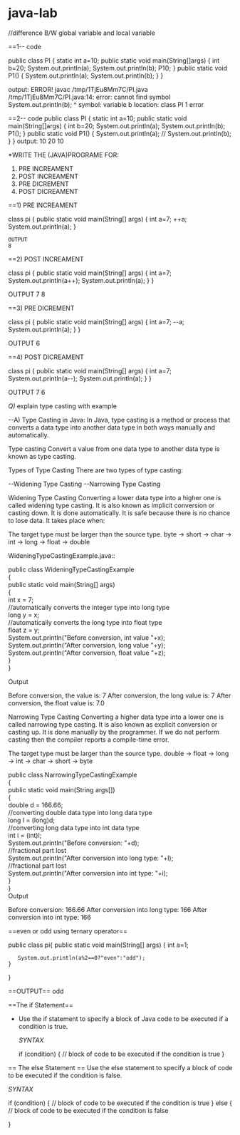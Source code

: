 # java-lab
//difference B/W global variable and local variable 

==1-- code 

public class PI
{
    static int a=10;
    public static void main(String[]args)
{
    int b=20;
    System.out.println(a);
    System.out.println(b);
    P1();
}
public static void P1()
{
    System.out.println(a);
    System.out.println(b);
}
}

output:
ERROR!
javac /tmp/1TjEu8Mm7C/PI.java
/tmp/1TjEu8Mm7C/PI.java:14: error: cannot find symbol
    System.out.println(b);
                       ^
symbol:   variable b
  location: class PI
1 error


==2-- code 
public class PI
{
    static int a=10;
    public static void main(String[]args)
{
    int b=20;
    System.out.println(a);
    System.out.println(b);
    P1();
}
public static void P1()
{
    System.out.println(a);
  //  System.out.println(b);
}
}
output:
10
20
10

*WRITE THE (JAVA)PROGRAME FOR:
1) PRE INCREAMENT
2) POST INCREAMENT
3) PRE DICREMENT
4) POST DICREAMENT


==1) PRE INCREAMENT

class pi {
    public static void main(String[] args) {
        int a=7;
        ++a;
        System.out.println(a);
    }

    OUTPUT
    8



 ==2) POST INCREAMENT


   class pi {
    public static void main(String[] args) {
        int a=7;
       System.out.println(a++);
        System.out.println(a);
    }
}

OUTPUT
7
8



==3) PRE DICREMENT

class pi {
    public static void main(String[] args) {
        int a=7;
        --a;
        System.out.println(a);
    }
    }

OUTPUT
6



==4) POST DICREAMENT

class pi {
    public static void main(String[] args) {
        int a=7;
       System.out.println(a--);
        System.out.println(a);
    }
}

OUTPUT
7
6



*Q)* explain type casting with example

--A)
Type Casting in Java:
In Java, type casting is a method or process that converts a data type into another data type in both ways manually and automatically.

Type casting
Convert a value from one data type to another data type is known as type casting.

Types of Type Casting
There are two types of type casting:

--Widening Type Casting
--Narrowing Type Casting

Widening Type Casting
Converting a lower data type into a higher one is called widening type casting. It is also known as implicit conversion or casting down. It is done automatically. It is safe because there is no chance to lose data. It takes place when:

The target type must be larger than the source type.
byte -> short -> char -> int -> long -> float -> double  

WideningTypeCastingExample.java::


public class WideningTypeCastingExample  
{  
public static void main(String[] args)  
{  
int x = 7;  
//automatically converts the integer type into long type  
long y = x;  
//automatically converts the long type into float type  
float z = y;  
System.out.println("Before conversion, int value "+x);  
System.out.println("After conversion, long value "+y);  
System.out.println("After conversion, float value "+z);  
}  
}  

Output

Before conversion, the value is: 7
After conversion, the long value is: 7
After conversion, the float value is: 7.0



Narrowing Type Casting
Converting a higher data type into a lower one is called narrowing type casting. It is also known as explicit conversion or casting up. It is done manually by the programmer. If we do not perform casting then the compiler reports a compile-time error.

The target type must be larger than the source type.
double -> float -> long -> int -> char -> short -> byte  

public class NarrowingTypeCastingExample  
{  
public static void main(String args[])  
{  
double d = 166.66;  
//converting double data type into long data type  
long l = (long)d;  
//converting long data type into int data type  
int i = (int)l;  
System.out.println("Before conversion: "+d);  
//fractional part lost  
System.out.println("After conversion into long type: "+l);  
//fractional part lost  
System.out.println("After conversion into int type: "+i);  
}  
}  
Output

Before conversion: 166.66
After conversion into long type: 166
After conversion into int type: 166




==even or odd using ternary operator==

public class pi{
    public static void main(String[] args) {
        int a=1;
        
       System.out.println(a%2==0?"even":"odd");
    }
}

==OUTPUT==
odd




==The if Statement==
* Use the if statement to specify a block of Java code to be executed if a condition is true.

  *SYNTAX*

  if (condition) {
  // block of code to be executed if the condition is true
}


== The else Statement ==
Use the else statement to specify a block of code to be executed if the condition is false. 

*SYNTAX*

if (condition) {
  // block of code to be executed if the condition is true
} else {
  // block of code to be executed if the condition is false









  
}
